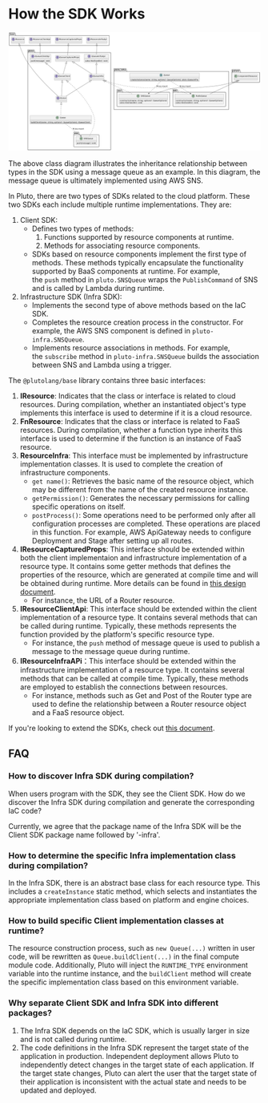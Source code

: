 # How the SDK Works

![resource class diagram](../../../assets/resource-class-diagram.png)

The above class diagram illustrates the inheritance relationship between types in the SDK using a message queue as an example. In this diagram, the message queue is ultimately implemented using AWS SNS.

In Pluto, there are two types of SDKs related to the cloud platform. These two SDKs each include multiple runtime implementations. They are:

1. Client SDK:
   - Defines two types of methods:
     1. Functions supported by resource components at runtime.
     2. Methods for associating resource components.
   - SDKs based on resource components implement the first type of methods. These methods typically encapsulate the functionality supported by BaaS components at runtime. For example, the `push` method in `pluto.SNSQueue` wraps the `PublishCommand` of SNS and is called by Lambda during runtime.
2. Infrastructure SDK (Infra SDK):
   - Implements the second type of above methods based on the IaC SDK.
   - Completes the resource creation process in the constructor. For example, the AWS SNS component is defined in `pluto-infra.SNSQueue`.
   - Implements resource associations in methods. For example, the `subscribe` method in `pluto-infra.SNSQueue` builds the association between SNS and Lambda using a trigger.

The `@plutolang/base` library contains three basic interfaces:

1. **IResource**: Indicates that the class or interface is related to cloud resources. During compilation, whether an instantiated object's type implements this interface is used to determine if it is a cloud resource.
2. **FnResource**: Indicates that the class or interface is related to FaaS resources. During compilation, whether a function type inherits this interface is used to determine if the function is an instance of FaaS resource.
3. **ResourceInfra**: This interface must be implemented by infrastructure implementation classes. It is used to complete the creation of infrastructure components.
   - `get name()`: Retrieves the basic name of the resource object, which may be different from the name of the created resource instance.
   - `getPermission()`: Generates the necessary permissions for calling specific operations on itself.
   - `postProcess()`: Some operations need to be performed only after all configuration processes are completed. These operations are placed in this function. For example, AWS ApiGateway needs to configure Deployment and Stage after setting up all routes.
4. **IResourceCapturedProps**: This interface should be extended within both the client implementaion and infrastructure implementation of a resource type. It contains some getter methods that defines the properties of the resource, which are generated at compile time and will be obtained during runtime. More details can be found in [this design document](../design/capture-value.en.md).
   - For instance, the URL of a Router resource.
5. **IResourceClientApi**: This interface should be extended within the client implementation of a resource type. It contains several methods that can be called during runtime. Typically, these methods represents the function provided by the platform's specific resource type.
   - For instance, the `push` method of message queue is used to publish a message to the message queue during runtime.
6. **IResourceInfraAPi**：This interface should be extended within the infrastructure implementation of a resource type. It contains several methods that can be called at compile time. Typically, these methods are employed to establish the connections between resources.
   - For instance, methods such as Get and Post of the Router type are used to define the relationship between a Router resource object and a FaaS resource object.

If you're looking to extend the SDKs, check out [this document](../../dev_guide/extend-sdk.en.md).

## FAQ

### How to discover Infra SDK during compilation?

When users program with the SDK, they see the Client SDK. How do we discover the Infra SDK during compilation and generate the corresponding IaC code?

Currently, we agree that the package name of the Infra SDK will be the Client SDK package name followed by '-infra'.

### How to determine the specific Infra implementation class during compilation?

In the Infra SDK, there is an abstract base class for each resource type. This includes a `createInstance` static method, which selects and instantiates the appropriate implementation class based on platform and engine choices.

### How to build specific Client implementation classes at runtime?

The resource construction process, such as `new Queue(...)` written in user code, will be rewritten as `Queue.buildClient(...)` in the final compute module code. Additionally, Pluto will inject the `RUNTIME_TYPE` environment variable into the runtime instance, and the `buildClient` method will create the specific implementation class based on this environment variable.

### Why separate Client SDK and Infra SDK into different packages?

1. The Infra SDK depends on the IaC SDK, which is usually larger in size and is not called during runtime.
2. The code definitions in the Infra SDK represent the target state of the application in production. Independent deployment allows Pluto to independently detect changes in the target state of each application. If the target state changes, Pluto can alert the user that the target state of their application is inconsistent with the actual state and needs to be updated and deployed.
